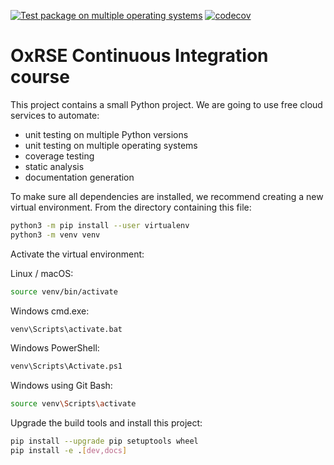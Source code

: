 [![Test package on multiple operating systems](https://github.com/Ellmen/ci-course/actions/workflows/python-package.yml/badge.svg)](https://github.com/Ellmen/ci-course/actions/workflows/python-package.yml)
[![codecov](https://codecov.io/gh/Ellmen/ci-course/branch/main/graph/badge.svg?token=DVSGG8JMVE)](https://codecov.io/gh/Ellmen/ci-course)

# OxRSE Continuous Integration course

This project contains a small Python project. We are going to use free cloud services to automate:

- unit testing on multiple Python versions
- unit testing on multiple operating systems
- coverage testing
- static analysis
- documentation generation

To make sure all dependencies are installed, we recommend creating a new virtual environment.
From the directory containing this file:

```bash
python3 -m pip install --user virtualenv
python3 -m venv venv
```

Activate the virtual environment:

Linux / macOS:
```bash
source venv/bin/activate
```

Windows cmd.exe:
```bash
venv\Scripts\activate.bat
```

Windows PowerShell:
```bash
venv\Scripts\Activate.ps1
```

Windows using Git Bash:
```bash
source venv\Scripts\activate
```

Upgrade the build tools and install this project:

```bash
pip install --upgrade pip setuptools wheel
pip install -e .[dev,docs]
```
